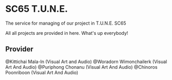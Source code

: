 # SC65 T.U.N.E.
The service for managing of our project in T.U.N.E. SC65

All all projects are provided in here. What's up everybody!

## Provider
@Kittichai Mala-In (Visual Art and Audio)
@Woradorn Wimonchailerk (Visual Art And Audio)
@Puriphong Chonanu (Visual Art And Audio)
@Chinoros Poonriboon (Visual Art And Audio)
